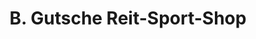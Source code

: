 ---
title: "B. Gutsche Reit-Sport-Shop"
url: /halle-saale/b-gutsche-reit-sport-shop/
shop: Sport
---